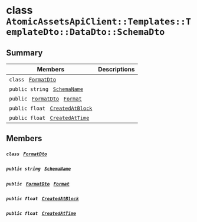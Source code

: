 # class `AtomicAssetsApiClient::Templates::TemplateDto::DataDto::SchemaDto` 

## Summary

 Members                                | Descriptions                                
----------------------------------------|---------------------------------------------
`class ` [`FormatDto`](AtomicAssetsApiClient--Templates--TemplateDto--DataDto--SchemaDto--FormatDto.md)        | 
`public string ` [`SchemaName`](#class_atomic_assets_api_client_1_1_templates_1_1_template_dto_1_1_data_dto_1_1_schema_dto_1a50d439f0d7b1835a13ec1f4da383f957) | 
`public ` [`FormatDto`](AtomicAssetsApiClient--Templates--TemplateDto--DataDto--SchemaDto--FormatDto.md)` ` [`Format`](#class_atomic_assets_api_client_1_1_templates_1_1_template_dto_1_1_data_dto_1_1_schema_dto_1ab4fe4d63207a5184d9e0c8a5aa54891c) | 
`public float ` [`CreatedAtBlock`](#class_atomic_assets_api_client_1_1_templates_1_1_template_dto_1_1_data_dto_1_1_schema_dto_1a0caa720646d595f07067fcc6c44a4b2e) | 
`public float ` [`CreatedAtTime`](#class_atomic_assets_api_client_1_1_templates_1_1_template_dto_1_1_data_dto_1_1_schema_dto_1a14bdb6268c108cfc8647325d8aff2078) | 

## Members

##### `class ` [`FormatDto`](AtomicAssetsApiClient--Templates--TemplateDto--DataDto--SchemaDto--FormatDto.md) 

##### `public string ` [`SchemaName`](#class_atomic_assets_api_client_1_1_templates_1_1_template_dto_1_1_data_dto_1_1_schema_dto_1a50d439f0d7b1835a13ec1f4da383f957) 

##### `public ` [`FormatDto`](AtomicAssetsApiClient--Templates--TemplateDto--DataDto--SchemaDto--FormatDto.md)` ` [`Format`](#class_atomic_assets_api_client_1_1_templates_1_1_template_dto_1_1_data_dto_1_1_schema_dto_1ab4fe4d63207a5184d9e0c8a5aa54891c) 

##### `public float ` [`CreatedAtBlock`](#class_atomic_assets_api_client_1_1_templates_1_1_template_dto_1_1_data_dto_1_1_schema_dto_1a0caa720646d595f07067fcc6c44a4b2e) 

##### `public float ` [`CreatedAtTime`](#class_atomic_assets_api_client_1_1_templates_1_1_template_dto_1_1_data_dto_1_1_schema_dto_1a14bdb6268c108cfc8647325d8aff2078) 

